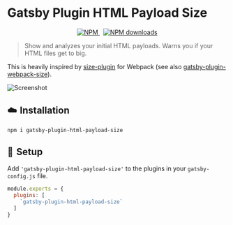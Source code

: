 # Gatsby Plugin HTML Payload Size

<p align="center">
  <a href="https://www.npmjs.com/package/gatsby-plugin-html-payload-size">
    <img src="https://img.shields.io/npm/v/gatsby-plugin-html-payload-size.svg" alt="NPM">
  </a>
  &nbsp;
  <a href="http://npm-stat.com/charts.html?package=gatsby-plugin-html-payload-size">
    <img src="https://img.shields.io/npm/dm/gatsby-plugin-html-payload-size.svg" alt="NPM downloads">
  </a>
</p>

> Show and analyzes your initial HTML payloads. Warns you if your HTML files get to big.

This is heavily inspired by [size-plugin](https://github.com/GoogleChromeLabs/size-plugin) for Webpack (see also [gatsby-plugin-webpack-size](https://github.com/axe312ger/gatsby-plugin-webpack-size)).

![Screenshot](./screenshot.png)

## ☁️ Installation

```sh
npm i gatsby-plugin-html-payload-size
```

## 🛫 Setup

Add `'gatsby-plugin-html-payload-size'` to the plugins in your `gatsby-config.js` file.

```js
module.exports = {
  plugins: [
    `gatsby-plugin-html-payload-size`
  ]
}
```
